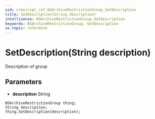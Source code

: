 ```yaml
---
uid: crmscript_ref_NSArchiveRestrictionGroup_SetDescription
title: SetDescription(String description)
intellisense: NSArchiveRestrictionGroup.SetDescription
keywords: NSArchiveRestrictionGroup, GetDescription
so.topic: reference
---
```


# SetDescription(String description)

Description of group

## Parameters

* **description** String

```crmscript
NSArchiveRestrictionGroup thing;
String description;
thing.SetDescription(description);
```


